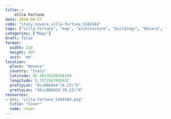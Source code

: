 ```yaml
---
title: > 
    Villa Fortuna
date: 2018-09-27
code: "italy_novara_villa-fortuna_5104184"
tags: ["villa-fortuna", "map", "architecture", "buildings", "Novara", "Italy"]
categories: ["Maps"]
draft: false
format:
  width: 210
  height: 297
  unit: 'mm'
location:
  place: "Novara"
  country: "Italy"
  latitude: 45.49170198108249
  longitude: 8.7372567902632
  prettyLat: "8\u00b044'14.12\"E"
  prettyLon: "45\u00b029'30.12\"N"
resources:
- src: "villa-fortuna_5104184.png"
  title: "Cover"
  name: cover
---
```


